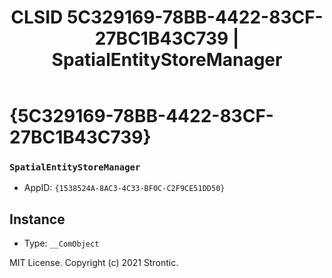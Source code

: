 ﻿---
title: "CLSID 5C329169-78BB-4422-83CF-27BC1B43C739 | SpatialEntityStoreManager"
excerpt: What is COM-Object CLSID 5C329169-78BB-4422-83CF-27BC1B43C739?
---

# {5C329169-78BB-4422-83CF-27BC1B43C739}

### `SpatialEntityStoreManager`
* AppID: `{1538524A-8AC3-4C33-BF0C-C2F9CE51DD50}`

## Instance

* Type: `__ComObject`

MIT License. Copyright (c) 2021 Strontic.



